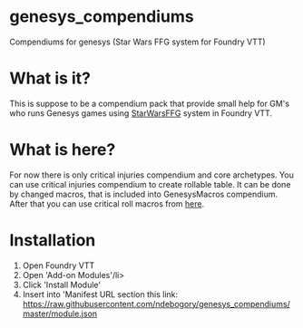 # genesys_compendiums
Compendiums for genesys (Star Wars FFG system for Foundry VTT)
<h1>What is it?</h1>
This is suppose to be a compendium pack that provide small help for GM's who runs Genesys games using <a href="https://github.com/StarWarsFoundryVTT/StarWarsFFG">StarWarsFFG</a> system in Foundry VTT.
<h1>What is here?</h1>
For now there is only critical injuries compendium and core archetypes.
You can use critical injuries compendium to create rollable table. It can be done by changed macros, that is included into GenesysMacros compendium. After that you can use critical roll macros from <a href="https://github.com/StarWarsFoundryVTT/StarWarsFFG/wiki/Creating-Critical-Tables#add-the-critical-roll-macro">here</a>.
<h1>Installation</h1>
<ol>
  <li>Open Foundry VTT</li>
  <li>Open 'Add-on Modules'/li>
  <li>Click 'Install Module'</li>
  <li>Insert into 'Manifest URL section this link: <a href="https://raw.githubusercontent.com/ndebogory/genesys_compendiums/master/module.json">https://raw.githubusercontent.com/ndebogory/genesys_compendiums/master/module.json</a></li>
</ol>
